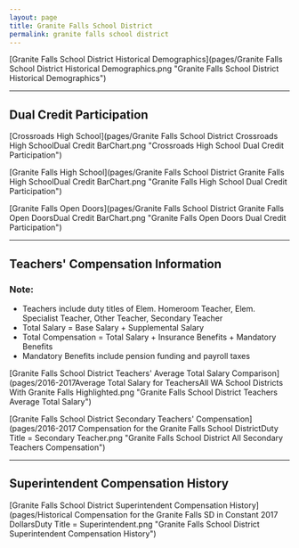 ```yaml
---
layout: page
title: Granite Falls School District
permalink: granite falls school district
---
```



[Granite Falls School District Historical Demographics](pages/Granite Falls School District Historical Demographics.png "Granite Falls School District Historical Demographics")

___

## Dual Credit Participation

[Crossroads High School](pages/Granite Falls School District Crossroads High SchoolDual Credit BarChart.png "Crossroads High School Dual Credit Participation")

[Granite Falls High School](pages/Granite Falls School District Granite Falls High SchoolDual Credit BarChart.png "Granite Falls High School Dual Credit Participation")

[Granite Falls Open Doors](pages/Granite Falls School District Granite Falls Open DoorsDual Credit BarChart.png "Granite Falls Open Doors Dual Credit Participation")


___

## Teachers' Compensation Information
### Note:
- Teachers include duty titles of Elem. Homeroom Teacher, Elem. Specialist Teacher, Other Teacher, Secondary Teacher
- Total Salary = Base Salary + Supplemental Salary
- Total Compensation = Total Salary + Insurance Benefits + Mandatory Benefits
- Mandatory Benefits include pension funding and payroll taxes

[Granite Falls School District Teachers' Average Total Salary Comparison](pages/2016-2017Average Total Salary for TeachersAll WA School Districts With Granite Falls Highlighted.png "Granite Falls School District Teachers Average Total Salary")

[Granite Falls School District Secondary Teachers' Compensation](pages/2016-2017 Compensation for the Granite Falls School DistrictDuty Title = Secondary Teacher.png "Granite Falls School District All Secondary Teachers Compensation")


___

## Superintendent Compensation History

[Granite Falls School District Superintendent Compensation History](pages/Historical Compensation for the Granite Falls SD in Constant 2017 DollarsDuty Title = Superintendent.png "Granite Falls School District Superintendent Compensation History")

